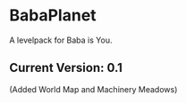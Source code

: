 # BabaPlanet
A levelpack for Baba is You.

## Current Version: 0.1
(Added World Map and Machinery Meadows)
